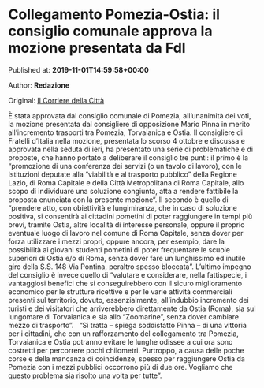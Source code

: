 
# Collegamento Pomezia-Ostia: il consiglio comunale approva la mozione presentata da FdI

Published at: **2019-11-01T14:59:58+00:00**

Author: **Redazione**

Original: [Il Corriere della Città](https://www.ilcorrieredellacitta.com/ultime-notizie/collegamento-pomezia-ostia-il-consiglio-comunale-approva-la-mozione-presentata-da-fdi.html)

È stata approvata dal consiglio comunale di Pomezia, all’unanimità dei voti, la mozione presentata dal consigliere di opposizione Mario Pinna in merito all’incremento trasporti tra Pomezia, Torvaianica e Ostia.
Il consigliere di Fratelli d’Italia nella mozione, presentata lo scorso 4 ottobre e discussa e approvata nella seduta di ieri, ha presentato una serie di problematiche e di proposte, che hanno portato a deliberare il consiglio tre punti: il primo è la “promozione di una conferenza dei servizi (o un tavolo di lavoro), con le Istituzioni deputate alla “viabilità e al trasporto pubblico” della Regione Lazio, di Roma Capitale e della Città Metropolitana di Roma Capitale, allo scopo di individuare una soluzione congiunta, atta a rendere fattibile la  proposta enunciata con la presente mozione“.
Il secondo è quello di “prendere atto, con obiettività e lungimiranza, che in caso di soluzione positiva, si consentirà ai cittadini pometini di poter raggiungere in tempi più brevi, tramite Ostia, altre località di interesse personale, oppure il proprio eventuale luogo di lavoro nel comune di Roma Capitale, senza dover per forza utilizzare i mezzi propri, oppure ancora, per esempio, dare la possibilità ai giovani studenti pometini di poter frequentare le scuole superiori di Ostia e/o di Roma, senza dover fare un lunghissimo ed inutile giro della S.S. 148 Via Pontina, peraltro spesso bloccata”.
L’ultimo impegno del consiglio è invece quello di “valutare e considerare, nella fattispecie, i vantaggiosi benefici che si conseguirebbero con il sicuro miglioramento economico per le strutture ricettive e per le varie attività commerciali presenti sul territorio, dovuto, essenzialmente, all’indubbio incremento dei turisti e dei visitatori che arriverebbero direttamente da Ostia (Roma), sia sul lungomare di Torvaianica e sia allo “Zoomarine”, senza dover cambiare mezzo di trasporto”.
 
“Si tratta – spiega soddisfatto Pinna – di una vittoria per i cittadini, che con un rafforzamento del collegamento tra Pomezia, Torvaianica e Ostia potranno evitare le lunghe odissee a cui ora sono costretti per percorrere pochi chilometri. Purtroppo, a causa delle poche corse e della mancanza di coincidenze, spesso per raggiungere Ostia da Pomezia con i mezzi pubblici occorrono più di due ore. Vogliamo che questo problema sia risolto una volta per tutte”.
